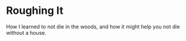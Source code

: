 # Roughing It
How I learned to not die in the woods, and how it might help you not die without a house.
